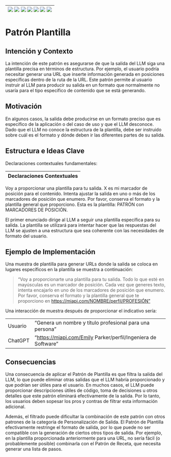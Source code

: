 <div align=right>

|[![](https://img.shields.io/badge/-Inicio-FFF?style=flat&logo=Emlakjet&logoColor=black)](/README.md) [![](https://img.shields.io/badge/-Introducción-FFF?style=flat)](/documentos/intro.md) [![](https://img.shields.io/badge/-Panorámica-FFF?style=flat)](/documentos/panorámica.md) [![](https://img.shields.io/badge/-Prompts-FFF?style=flat)](/documentos/prompts/README.md) [![](https://img.shields.io/badge/-Ingeniería_de_prompts-FFF?style=flat)](/documentos/ingenieriaDePrompts/README.md) [![](https://img.shields.io/badge/-Patrones-FFF?style=flat)](/documentos/ingenieriaDePrompts/patrones/README.md) [![](https://img.shields.io/badge/-casos_de_uso-FFF?style=flat)](/documentos/casosDeUso/README.md)|
|-|

</div>

# Patrón Plantilla

## Intención y Contexto

La intención de este patrón es asegurarse de que la salida del LLM siga una plantilla precisa en términos de estructura. Por ejemplo, el usuario podría necesitar generar una URL que inserte información generada en posiciones específicas dentro de la ruta de la URL. Este patrón permite al usuario instruir al LLM para producir su salida en un formato que normalmente no usaría para el tipo específico de contenido que se está generando.

## Motivación

En algunos casos, la salida debe producirse en un formato preciso que es específico de la aplicación o del caso de uso y que el LLM desconoce. Dado que el LLM no conoce la estructura de la plantilla, debe ser instruido sobre cuál es el formato y dónde deben ir las diferentes partes de su salida.

## Estructura e Ideas Clave

Declaraciones contextuales fundamentales:

|Declaraciones Contextuales
|-|
Voy a proporcionar una plantilla para tu salida.
X es mi marcador de posición para el contenido.
Intenta ajustar la salida en uno o más de los marcadores de posición que enumero.
Por favor, conserva el formato y la plantilla general que proporciono.
Esta es la plantilla: PATRÓN con MARCADORES DE POSICIÓN.

El primer enunciado dirige al LLM a seguir una plantilla específica para su salida. La plantilla se utilizará para intentar hacer que las respuestas del LLM se ajusten a una estructura que sea coherente con las necesidades de formato del usuario.

## Ejemplo de Implementación

Una muestra de plantilla para generar URLs donde la salida se coloca en lugares específicos en la plantilla se muestra a continuación:

> “Voy a proporcionarte una plantilla para tu salida. Todo lo que esté en mayúsculas es un marcador de posición. Cada vez que generes texto, intenta encajarlo en uno de los marcadores de posición que enumero. Por favor, conserva el formato y la plantilla general que te proporciono en https://miapi.com/NOMBRE/perfil/PROFESIÓN”

Una interacción de muestra después de proporcionar el indicativo sería:

|||
|-|-|
Usuario|“Genera un nombre y título profesional para una persona”
ChatGPT|“https://miapi.com/Emily Parker/perfil/Ingeniera de Software”

## Consecuencias

Una consecuencia de aplicar el Patrón de Plantilla es que filtra la salida del LLM, lo que puede eliminar otras salidas que el LLM habría proporcionado y que podrían ser útiles para el usuario. En muchos casos, el LLM puede proporcionar descripciones útiles de código, toma de decisiones u otros detalles que este patrón eliminará efectivamente de la salida. Por lo tanto, los usuarios deben sopesar los pros y contras de filtrar esta información adicional.

Además, el filtrado puede dificultar la combinación de este patrón con otros patrones de la categoría de Personalización de Salida. El Patrón de Plantilla efectivamente restringe el formato de salida, por lo que puede no ser compatible con la generación de ciertos otros tipos de salida. Por ejemplo, en la plantilla proporcionada anteriormente para una URL, no sería fácil (o probablemente posible) combinarla con el Patrón de Receta, que necesita generar una lista de pasos.
